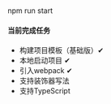 #####
npm run start

#### 当前完成任务
- 构建项目模板（基础版）✔
- 本地启动项目 ✔   
- 引入webpack ✔    
- 支持装饰器写法
- 支持TypeScript   